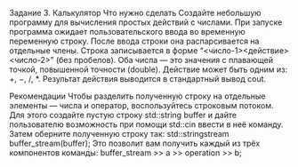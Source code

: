Задание 3. Калькулятор
Что нужно сделать
Создайте небольшую программу для вычисления простых действий с числами. При запуске программа ожидает пользовательского ввода во временную переменную строку. После ввода строки она распарсивается на отдельные члены. Строка записывается в форме “<число-1><действие><число-2>” (без пробелов). Оба числа — это значения с плавающей точкой, повышенной точности (double). Действие может быть одним из: +, −, /, *. Результат действия выводится в стандартный вывод cout.

Рекомендации
Чтобы разделить полученную строку на отдельные элементы — числа и оператор, воспользуйтесь строковым потоком. Для этого создайте пустую строку std::string buffer и дайте пользователю возможность при помощи std::cin ввести в неё команду. Затем оберните полученную строку так: std::stringstream buffer_stream(buffer); Это позволит вам  получить каждый из трёх компонентов команды: buffer_stream >> a >> operation >> b;